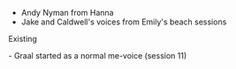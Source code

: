- Andy Nyman from Hanna
- Jake and Caldwell's voices from Emily's beach sessions








Existing

\- Graal started as a normal me-voice (session 11)

